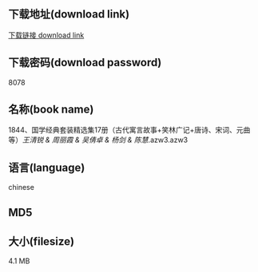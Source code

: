 ## 下载地址(download link)
[下载链接 download link](https://voluble-croquembouche-d321dc.netlify.app/?s=1844%E3%80%81%E5%9B%BD%E5%AD%A6%E7%BB%8F%E5%85%B8%E5%A5%97%E8%A3%85%E7%B2%BE%E9%80%89%E9%9B%8617%E5%86%8C%EF%BC%88%E5%8F%A4%E4%BB%A3%E5%AF%93%E8%A8%80%E6%95%85%E4%BA%8B%2B%E7%AC%91%E6%9E%97%E5%B9%BF%E8%AE%B0%2B%E5%94%90%E8%AF%97%E3%80%81%E5%AE%8B%E8%AF%8D%E3%80%81%E5%85%83%E6%9B%B2%E7%AD%89%EF%BC%89_%E7%8E%8B%E6%B8%85%E9%94%90+%26+%E5%91%A8%E4%B8%BD%E9%9C%9E+%26+%E5%90%B4%E5%80%A9%E5%8D%93+%26+%E6%9D%A8%E5%89%91+%26+%E9%99%88%E6%85%A7_.azw3)

## 下载密码(download password)
8078

## 名称(book name)
1844、国学经典套装精选集17册（古代寓言故事+笑林广记+唐诗、宋词、元曲等）_王清锐 & 周丽霞 & 吴倩卓 & 杨剑 & 陈慧_.azw3.azw3

## 语言(language)
chinese

## MD5


## 大小(filesize)
4.1 MB
